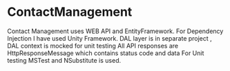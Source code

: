 # ContactManagement
Contact Management uses WEB API and EntityFramework.
For Dependency Injection I have used Unity Framework.
DAL layer is in separate project , DAL context is mocked for unit testing
All API responses are HttpResponseMessage which contains status code and data
For Unit testing MSTest and NSubstitute is used.
